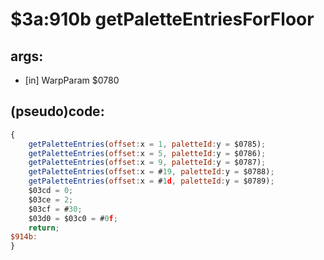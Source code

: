 ﻿
# $3a:910b getPaletteEntriesForFloor


## args:
+	[in] WarpParam $0780
## (pseudo)code:
```js
{
	getPaletteEntries(offset:x = 1, paletteId:y = $0785);
	getPaletteEntries(offset:x = 5, paletteId:y = $0786);
	getPaletteEntries(offset:x = 9, paletteId:y = $0787);
	getPaletteEntries(offset:x = #19, paletteId:y = $0788);
	getPaletteEntries(offset:x = #1d, paletteId:y = $0789);
	$03cd = 0;
	$03ce = 2;
	$03cf = #30;
	$03d0 = $03c0 = #0f;
	return;
$914b:
}
```



